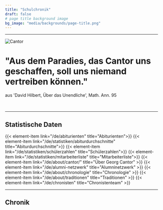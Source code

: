 ```yaml
---
title: "Schulchronik"
draft: false
# page title background image
bg_image: "media/backgrounds/page-title.png"
---
```

---
![Cantor](/media/schulchronik/cantor1.jpg)

# "Aus dem Paradies, das Cantor uns geschaffen, soll uns niemand vertreiben können."
aus 'David Hilbert, Über das Unendliche', Math. Ann. 95</p><br>

---

## Statistische Daten

<div class="row mb-5">
    {{< element-item link="/de/abiturienten" title="Abiturienten">}}
    {{< element-item link="/de/statistiken/abiturdurchschnitte" title="Abiturdurchschnitte">}}
    {{< element-item link="/de/statistiken/schülerzahlen" title="Schülerzahlen">}}
    {{< element-item link="/de/statistiken/mitarbeiterliste" title="Mitarbeiterliste">}}
    {{< element-item link="/de/about/cantor/" title="Über Georg Cantor" >}}
    {{< element-item link="/de/alumni-netzwerk" title="Alumninetzwerk" >}}
    {{< element-item link="/de/about/chronologie" title="Chronologie" >}}
    {{< element-item link="/de/about/traditionen" title="Traditionen" >}}
    {{< element-item link="/de/chronisten" title="Chronistenteam" >}}
</div>

---


## Chronik
